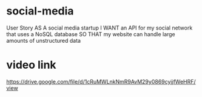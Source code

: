 # social-media

User Story
AS A social media startup
I WANT an API for my social network that uses a NoSQL database
SO THAT my website can handle large amounts of unstructured data

# video link
https://drive.google.com/file/d/1cRuMWLnkNmR9AvM29y0869cyjjfWeHRF/view
